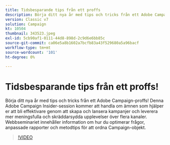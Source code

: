 ```yaml
---
title: Tidsbesparande tips från ett proffs
description: Börja ditt nya år med tips och tricks från ett Adobe Campaign-proffs! Den här Adobe Campaign Insider-sessionen kommer att handla om ämnen som hjälper dig att bli mer effektiv.. (Beskrivningarna ska vara mellan 60 och 160 tecken långa).
version: Classic v7
solution: Campaign
kt: 10504
thumbnail: 343523.jpeg
exl-id: 5cb90af1-0111-44d8-898d-2c9d6e6bb85c
source-git-commit: ca06e5a8b1602a7bcfb83a43f529680a5a96bacf
workflow-type: tm+mt
source-wordcount: '101'
ht-degree: 0%

---
```


# Tidsbesparande tips från ett proffs!

Börja ditt nya år med tips och tricks från ett Adobe Campaign-proffs! Denna Adobe Campaign Insider-session kommer att handla om ämnen som hjälper er att bli effektivare genom att skapa och lansera kampanjer och leverera mer meningsfulla och skräddarsydda upplevelser över flera kanaler. Webbseminariet innehåller information om hur du optimerar frågor, anpassade rapporter och metodtips för att ordna Campaign-objekt.

>[!VIDEO](https://video.tv.adobe.com/v/343523/?quality=12&learn=on)
